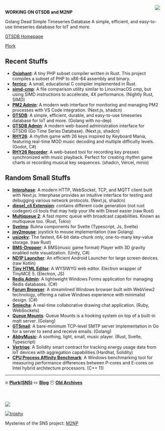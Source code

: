 <img align="right" src="https://github-readme-stats.vercel.app/api?username=abbychau&show_icons=true&hide_title=true" />



**WORKING ON GTSDB and M2NP**

Golang Dead Simple Timeseries Database
A simple, efficient, and easy-to-use timeseries database for IoT and more.

[GTSDB Homepage](https://gtsdb.abby.md/)

[Plork](https://m2np.com)

## Recent Stuffs
- **[Oxiphant](https://github.com/abbychau/Oxiphant)**: A tiny PHP subset compiler written in Rust. This project compiles a subset of PHP to x86-64 assembly and binary.
- **[ferricc](https://github.com/abbychau/ferricc)**: A small, educational C compiler implemented in Rust. 
- **[simd-cmp](https://github.com/abbychau/simd-cmp)**: A file comparison utility similar to Linux/macOS cmp, but using SIMD instructions to accelerate, 4X performance. (Nightly Rust, SIMD)
- **[PM2 Admin](https://github.com/abbychau/pm2-admin)**: A modern web interface for monitoring and managing PM2 processes with VS Code integration. (Next.js, shadcn)
- **[GTSDB](https://gtsdb.abby.md/)**: A simple, efficient, durable, and easy-to-use timeseries database for IoT and more. (Golang with no-dep)
- **[GTSDB Admin](https://github.com/abbychau/gtsdb-admin)**: A modern web-based administration interface for GTSDB (Go Time Series Database). (Next.js, shadcn)
- **[RHY26](https://abbychau.itch.io/rhy26)**: A rhythm game with 26 keys inspired by Keyboard Mania, featuring real-time MOD music decoding and multiple difficulty levels. (Godot, C#)
- **[RHY26 Recorder](https://github.com/abbychau/rhy26-web)**: A web-based tool for recording key presses synchronized with music playback. Perfect for creating rhythm game charts or recording musical key sequences. (shadcn, Vercel, minio)



## Random Small Stuffs

- **[Interphase](https://github.com/abbychau/interphase)**: A modern HTTP, WebSocket, TCP, and MQTT client built with Next.js. Interphase provides an intuitive interface for testing and debugging various network protocols. (Next.js, shadcn)
- **[diesel_cli Extension](https://github.com/abbychau/diesel_cli_ext)**: contains different code generation (not rust codegen) cli tools that may help your life with Diesel easier (raw Rust)
- **[Multiqueue 2](https://github.com/abbychau/multiqueue2)**: A fast mpmc queue with broadcast capabilities. Known as multiqueue too. (Rust, Tokio)
- **[Svelma](https://github.com/c0bra/svelma)**: Bulma components for Svelte (Typescript, Js, Svelte)
- **[joy2mouse](https://github.com/abbychau/joy2mouse)**: joystick to mouse implementation (raw Golang)
- **[usizekv](https://github.com/abbychau/usize-kv)**: The fastest, 64-bit data-chunk only, one-to-many key-value storage. (raw Rust)
- **[BMS-Dropper](https://github.com/abbychau/BMS-Dropper)**: A BMS(music game format) Player with 3D gravity enabled note visualization. (Unity, C#)
- **[ND1P Launcher](https://github.com/abbychau/No-Drawer-One-Page-Launcher)**: An efficient Android Launcher for large screen devices. (raw Kotlin)
- **[Tiny HTML Editor](https://github.com/abbychau/tiny-html-editor)**: A WYSIWYG web editor. Electron wrapper of TinyMCE 5. (Electron, JS)
- **[Redis Admin](https://github.com/abbychau/RedisAdmin)**: A lightweight Windows Forms application for managing Redis databases. (C#)
- **[Forum Browser](https://github.com/abbychau/ForumBrowser)**: A streamlined Windows browser built with WebView2 technology, offering a native Windows experience with minimalist design. (C#)
- **[Smiecha](https://github.com/abbychau/smiecha)**: A real-time collaborative drawing chat application. (Ruby, WebSockets)
- **[Queue Mounts](https://github.com/abbychau/queue-mounts)**: Queue Mounts is a hooking system on top of a built-in mqtt server. (Golang)
- **[GTSmail](https://github.com/abbychau/gtsmail)**: A bare-minimum TCP-level SMTP server implementation in Go for a server to send and receive emails. (Golang)
- **[AbbyMusic](https://github.com/abbychau/AbbyMusic)**: A soothing, light, small, music player.  (Rust, Svelte, Typescript)
- **[Vertriqe](https://github.com/abbychau/vertriqe-smartcontract)**: A Solidity smart contract for tracking energy usage data from IoT devices with aggregation capabilities.(Hardhat, Solidity)
- **[CPU Process Affinity Benchmark](https://github.com/abbychau/cpu-process-affinity)**: A Windows benchmarking tool for measuring performance differences between P-cores and E-cores on Intel hybrid architecture processors. (C++ 11)

---
🔯	**[Plurk(SNS)](https://www.plurk.com/abbychau)**
✏️	**[Blog](https://abby.md)**
🕙 **[Old Archives](https://blog.abby.md/_meta/index.htm)**


<br />
<br />

<img src="https://images.plurk.com/lfYRPZ8iITn4jrENDmF66.jpg" />

[![trophy](https://github-profile-trophy.vercel.app/?username=ryo-ma)](https://github.com/ryo-ma/github-profile-trophy)


Mysteries of the SNS project:
[M2NP](https://github.com/m2np-Development-Group/m2npapp)


